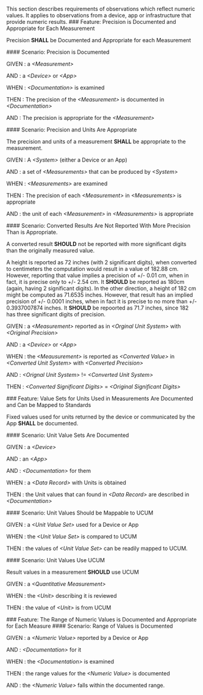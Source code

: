 This section describes requirements of observations which reflect numeric values.  It
applies to observations from a device, app or infrastructure that provide numeric
results.
<span id='precision-is-documented-and-appropriate-for-each-measurement'/>
###<span class='glyphicon text-success glyphicon-phone'/> <span class='glyphicon text-success glyphicon-dashboard'/> <a name='precision'>Feature: Precision is Documented and Appropriate for Each Measurement</a>

Precision **SHALL** be Documented and Appropriate for each Measurement


<span id='precision-is-documented'/>
####<span class='glyphicon text-success glyphicon-phone'/> <span class='glyphicon text-success glyphicon-dashboard'/> <a name='scenario_1'>Scenario: Precision is Documented</a>


GIVEN
: a <i>&lt;Measurement&gt;</i>

   AND
   : a <i>&lt;Device&gt;</i> or <i>&lt;App&gt;</i>

WHEN
: <i>&lt;Documentation&gt;</i> is examined

THEN
: The precision of the <i>&lt;Measurement&gt;</i> is documented in <i>&lt;Documentation&gt;</i>

   AND
   : The precision is appropriate for the <i>&lt;Measurement&gt;</i>


<span id='precision-and-units-are-appropriate'/>
####<span class='glyphicon text-success glyphicon-phone'/> <span class='glyphicon text-success glyphicon-dashboard'/> <a name='scenario_2'>Scenario: Precision and Units Are Appropriate</a>

The precision and units of a measurement **SHALL** be appropriate to the measurement.

GIVEN
: A <i>&lt;System&gt;</i> (either a Device or an App)

   AND
   : a set of <i>&lt;Measurements&gt;</i> that can be produced by <i>&lt;System&gt;</i>

WHEN
: <i>&lt;Measurements&gt;</i> are examined

THEN
: The precision of each <i>&lt;Measurement&gt;</i> in <i>&lt;Measurements&gt;</i> is appropriate

   AND
   : the unit of each <i>&lt;Measurement&gt;</i> in <i>&lt;Measurements&gt;</i> is appropriate


<span id='converted-results-are-not-reported-with-more-precision-than-is-appropriate.'/>
####<span class='glyphicon text-info glyphicon-phone'/> <span class='glyphicon text-info glyphicon-dashboard'/> <a name='scenario_3'>Scenario: Converted Results Are Not Reported With More Precision Than is Appropriate.</a>

A converted result **SHOULD** not be reported with more significant digits than the originally
measured value.

A height is reported as 72 inches (with 2 significant digits), when converted to
centimeters the computation would result in a value of 182.88 cm.  However, reporting that value
implies a precision of +/- 0.01 cm, when in fact, it is precise only to +/- 2.54 cm.  It **SHOULD** be reported as 180cm (again,
having 2 significant digits).  In the other direction, a height of 182 cm might be computed as 71.6535 inches.
However, that result has an implied precision of +/- 0.0001 inches, when in fact it is precise to no more than +/- 0.3937007874 inches.
It **SHOULD** be repoorted as 71.7 inches, since 182 has three significant digits of precision.

GIVEN
: a <i>&lt;Measurement&gt;</i> reported as in <i>&lt;Orginal Unit System&gt;</i> with <i>&lt;Original Precision&gt;</i>

   AND
   : a <i>&lt;Device&gt;</i> or <i>&lt;App&gt;</i>

WHEN
: the <i>&lt;Meausurement&gt;</i> is reported as <i>&lt;Converted Value&gt;</i> in <i>&lt;Converted Unit System&gt;</i> with <i>&lt;Converted Precision&gt;</i>

   AND
   : <i>&lt;Orignal Unit System&gt;</i> != <i>&lt;Converted Unit System&gt;</i>

THEN
: <i>&lt;Converted Significant Digits&gt;</i> = <i>&lt;Original Significant Digits&gt;</i>


<span id='value-sets-for-units-used-in-measurements-are-documented-and-can-be-mapped-to-standards'/>
###<span class='glyphicon glyphicon-phone'/> <span class='glyphicon glyphicon-dashboard'/> <a name='units'>Feature: Value Sets for Units Used in Measurements Are Documented and Can be Mapped to Standards</a>

Fixed values used for units returned by the device or communicated by the App **SHALL** be documented.


<span id='unit-value-sets-are-documented'/>
####<span class='glyphicon text-success glyphicon-phone'/> <span class='glyphicon text-success glyphicon-dashboard'/> <a name='scenario_1'>Scenario: Unit Value Sets Are Documented</a>


GIVEN
: a <i>&lt;Device&gt;</i>

   AND
   : an <i>&lt;App&gt;</i>

   AND
   : <i>&lt;Documentation&gt;</i> for them

WHEN
: a <i>&lt;Data Record&gt;</i> with Units is obtained

THEN
: the Unit values that can found in <i>&lt;Data Record&gt;</i> are described in <i>&lt;Documentation&gt;</i>


<span id='unit-values-should-be-mappable-to-ucum'/>
####<span class='glyphicon text-success glyphicon-phone'/> <span class='glyphicon text-success glyphicon-dashboard'/> <a name='scenario_2'>Scenario: Unit Values Should be Mappable to UCUM</a>


GIVEN
: a <i>&lt;Unit Value Set&gt;</i> used for a Device or App

WHEN
: the <i>&lt;Unit Value Set&gt;</i> is compared to UCUM

THEN
: the values of <i>&lt;Unit Value Set&gt;</i> can be readily mapped to UCUM.


<span id='unit-values-use-ucum'/>
####<span class='glyphicon text-info glyphicon-phone'/> <span class='glyphicon text-info glyphicon-dashboard'/> <a name='scenario_3'>Scenario: Unit Values Use UCUM</a>

Result values in a measurement **SHOULD** use UCUM

GIVEN
: a <i>&lt;Quantitative Measurement&gt;</i>

WHEN
: the <i>&lt;Unit&gt;</i> describing it is reviewed

THEN
: the value of <i>&lt;Unit&gt;</i> is from UCUM 


<span id='the-range-of-numeric-values-is-documented-and-appropriate-for-each-measure'/>
###<span class='glyphicon text-info glyphicon-phone'/> <span class='glyphicon text-info glyphicon-dashboard'/> <a name='range'>Feature: The Range of Numeric Values is Documented and Appropriate for Each Measure</a>


<span id='range-of-values-is-documented'/>
####<span class='glyphicon text-success glyphicon-phone'/> <span class='glyphicon text-success glyphicon-dashboard'/> <a name='scenario_1'>Scenario: Range of Values is Documented</a>


GIVEN
: a <i>&lt;Numeric Value&gt;</i> reported by a Device or App

   AND
   : <i>&lt;Documentation&gt;</i> for it

WHEN
: the <i>&lt;Documentation&gt;</i> is examined

THEN
: the range values for the <i>&lt;Numeric Value&gt;</i> is documented

   AND
   : the <i>&lt;Numeric Value&gt;</i> falls within the documented range.

